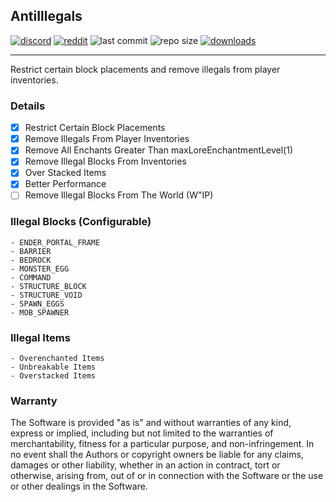 ## AntiIllegals

[![discord](https://img.shields.io/discord/895546064260718622?logo=discord)](https://discord.0b0t.org)
[![reddit](https://img.shields.io/reddit/subreddit-subscribers/0b0t)](https://old.reddit.com/r/0b0t/)
![last commit](https://img.shields.io/github/last-commit/zeroBzeroT/AntiIllegals)
![repo size](https://img.shields.io/github/languages/code-size/zeroBzeroT/AntiIllegals.svg?label=repo%20size)
[![downloads](https://img.shields.io/github/downloads/zeroBzeroT/AntiIllegals/total)](https://github.com/zeroBzeroT/AntiIllegals/releases)

---

Restrict certain block placements and remove illegals from player inventories.

### Details

- [x] Restrict Certain Block Placements
- [x] Remove Illegals From Player Inventories
- [x] Remove All Enchants Greater Than maxLoreEnchantmentLevel(1)
- [x] Remove Illegal Blocks From Inventories
- [x] Over Stacked Items
- [x] Better Performance
- [ ] Remove Illegal Blocks From The World (W"IP)

### Illegal Blocks (Configurable)
    - ENDER_PORTAL_FRAME
    - BARRIER
    - BEDROCK
    - MONSTER_EGG
    - COMMAND
    - STRUCTURE_BLOCK
    - STRUCTURE_VOID
    - SPAWN_EGGS
    - MOB_SPAWNER

### Illegal Items
    - Overenchanted Items
    - Unbreakable Items
    - Overstacked Items

### Warranty

The Software is provided "as is" and without warranties of any kind, express
or implied, including but not limited to the warranties of merchantability,
fitness for a particular purpose, and non-infringement. In no event shall the
Authors or copyright owners be liable for any claims, damages or other
liability, whether in an action in contract, tort or otherwise, arising from,
out of or in connection with the Software or the use or other dealings in the
Software.